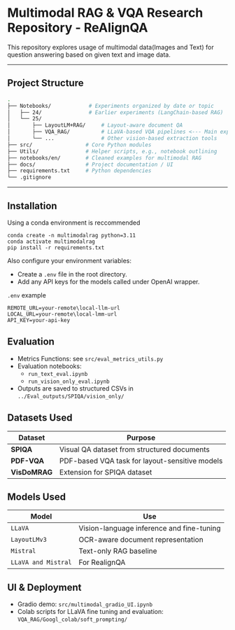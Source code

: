 # Multimodal RAG & VQA Research Repository - ReAlignQA

This repository explores usage of multimodal data(Images and Text) for question answering based on given text and image data. 

---

## Project Structure

```bash
.
├── Notebooks/            # Experiments organized by date or topic
│   ├── 24/               # Earlier experiments (LangChain-based RAG)
│   └── 25/
│       ├── LayoutLM+RAG/     # Layout-aware document QA
│       ├── VQA_RAG/          # LLaVA-based VQA pipelines <--- Main experiments
│       └── ...               # Other vision-based extraction tools
├── src/                 # Core Python modules
├── Utils/               # Helper scripts, e.g., notebook outlining
├── notebooks/en/        # Cleaned examples for multimodal RAG
├── docs/                # Project documentation / UI
├── requirements.txt     # Python dependencies
└── .gitignore
```
---

## Installation
Using a conda environment is reccommended
```
conda create -n multimodalrag python=3.11
conda activate multimodalrag
pip install -r requirements.txt
```
Also configure your environment variables:
- Create a `.env` file in the root directory.
- Add any API keys for the models called under OpenAI wrapper.

`.env` example
```
REMOTE_URL=your-remote\local-llm-url
LOCAL_URL=your-remote\local-lmm-url
API_KEY=your-api-key
```

## Evaluation
- Metrics Functions: see `src/eval_metrics_utils.py`
- Evaluation notebooks:
  - `run_text_eval.ipynb`
  - `run_vision_only_eval.ipynb`
- Outputs are saved to structured CSVs in `../Eval_outputs/SPIQA/vision_only/`

## Datasets Used
| Dataset        | Purpose                                                 |
| -------------- | ------------------------------------------------------- |
| **SPIQA**      | Visual QA dataset from structured documents             |
| **PDF-VQA**    | PDF-based VQA task for layout-sensitive models          |
| **VisDoMRAG** | Extension for SPIQA dataset |


## Models Used
| Model        | Use                                       |
| ------------ | ----------------------------------------- |
| `LLaVA`      | Vision-language inference and fine-tuning |
| `LayoutLMv3` | OCR-aware document representation         |
| `Mistral`    | Text-only RAG baseline                    |
| `LLaVA and Mistral` | For RealignQA |

## UI & Deployment
- Gradio demo: `src/multimodal_gradio_UI.ipynb`
- Colab scripts for LLaVA fine tuning and evaluation: `VQA_RAG/Googl_colab/soft_prompting/`

